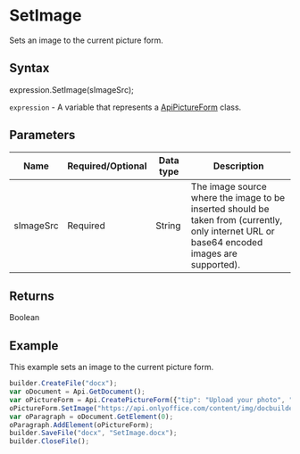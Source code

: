 # SetImage

Sets an image to the current picture form.

## Syntax

expression.SetImage(sImageSrc);

`expression` - A variable that represents a [ApiPictureForm](../ApiPictureForm.md) class.

## Parameters

| **Name** | **Required/Optional** | **Data type** | **Description** |
| ------------- | ------------- | ------------- | ------------- |
| sImageSrc | Required | String | The image source where the image to be inserted should be taken from (currently, only internet URL or base64 encoded images are supported). |

## Returns

Boolean

## Example

This example sets an image to the current picture form.

```javascript
builder.CreateFile("docx");
var oDocument = Api.GetDocument();
var oPictureForm = Api.CreatePictureForm({"tip": "Upload your photo", "required": true, "placeholder": "Photo", "scaleFlag": "tooBig", "lockAspectRatio": true, "respectBorders": false, "shiftX": 50, "shiftY": 50});
oPictureForm.SetImage("https://api.onlyoffice.com/content/img/docbuilder/examples/user-profile.png");
var oParagraph = oDocument.GetElement(0);
oParagraph.AddElement(oPictureForm);
builder.SaveFile("docx", "SetImage.docx");
builder.CloseFile();
```